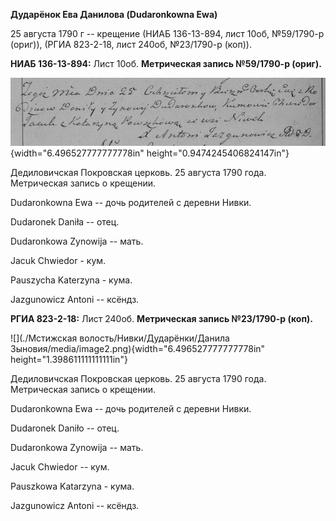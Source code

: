 **Дударёнок Ева Данилова (Dudaronkowna Ewa)**

25 августа 1790 г -- крещение (НИАБ 136-13-894, лист 10об, №59/1790-р
(ориг)), (РГИА 823-2-18, лист 240об, №23/1790-р (коп)).

**НИАБ 136-13-894:** Лист 10об. **Метрическая запись №59/1790-р
(ориг).**

![](./media/6a73944a0d6ed95f8c1dc27fb89ece5e5d994ddf.png){width="6.496527777777778in"
height="0.9474245406824147in"}

Дедиловичская Покровская церковь. 25 августа 1790 года. Метрическая
запись о крещении.

Dudaronkowna Ewa -- дочь родителей с деревни Нивки.

Dudaronek Daniła -- отец.

Dudaronkowa Zynowija -- мать.

Jacuk Chwiedor - кум.

Pauszycha Katerzyna - кума.

Jazgunowicz Antoni -- ксёндз.

**РГИА 823-2-18:** Лист 240об. **Метрическая запись №23/1790-р (коп).**

![](./Мстижская волость/Нивки/Дударёнки/Данила Зыновия/media/image2.png){width="6.496527777777778in"
height="1.398611111111111in"}

Дедиловичская Покровская церковь. 25 августа 1790 года. Метрическая
запись о крещении.

Dudaronkowna Ewa -- дочь родителей с деревни Нивки.

Dudaronek Daniło -- отец.

Dudaronkowa Zynowija -- мать.

Jacuk Chwiedor -- кум.

Pauszkowa Katarzyna - кума.

Jazgunowicz Antoni -- ксёндз.
